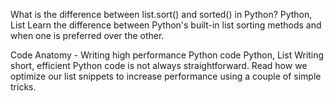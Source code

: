 What is the difference between list.sort() and sorted() in Python?
Python, List
Learn the difference between Python's built-in list sorting methods and when one is preferred over the other.

Code Anatomy - Writing high performance Python code
Python, List
Writing short, efficient Python code is not always straightforward. Read how we optimize our list snippets to increase performance using a couple of simple tricks.
